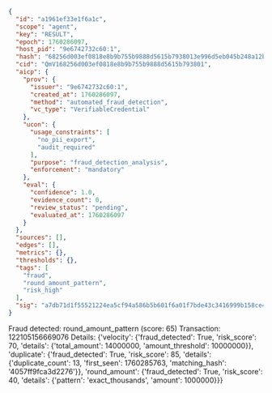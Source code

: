 ```json
{
  "id": "a1961ef33e1f6a1c",
  "scope": "agent",
  "key": "RESULT",
  "epoch": 1760286097,
  "host_pid": "9e6742732c60:1",
  "hash": "68256d003ef0818e8b9b755b9888d5615b7938013e996d5eb045b248a12b4594",
  "cid": "QmV168256d003ef0818e8b9b755b9888d5615b793801",
  "aicp": {
    "prov": {
      "issuer": "9e6742732c60:1",
      "created_at": 1760286097,
      "method": "automated_fraud_detection",
      "vc_type": "VerifiableCredential"
    },
    "ucon": {
      "usage_constraints": [
        "no_pii_export",
        "audit_required"
      ],
      "purpose": "fraud_detection_analysis",
      "enforcement": "mandatory"
    },
    "eval": {
      "confidence": 1.0,
      "evidence_count": 0,
      "review_status": "pending",
      "evaluated_at": 1760286097
    }
  },
  "sources": [],
  "edges": [],
  "metrics": {},
  "thresholds": {},
  "tags": [
    "fraud",
    "round_amount_pattern",
    "risk_high"
  ],
  "sig": "a7db71d1f55521224ea5cf94a586b5b601f6a01f7bde43c3416999b158ce4855"
}
```

Fraud detected: round_amount_pattern (score: 65)
Transaction: 122105156669076
Details: {'velocity': {'fraud_detected': True, 'risk_score': 70, 'details': {'total_amount': 14000000, 'amount_threshold': 10000000}}, 'duplicate': {'fraud_detected': True, 'risk_score': 85, 'details': {'duplicate_count': 13, 'first_seen': 1760285763, 'matching_hash': '4057ff9fca3d2276'}}, 'round_amount': {'fraud_detected': True, 'risk_score': 40, 'details': {'pattern': 'exact_thousands', 'amount': 1000000}}}